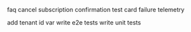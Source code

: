 faq
cancel subscription confirmation
test card failure
telemetry

add tenant id var
write e2e tests
write unit tests